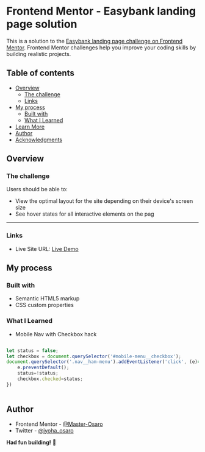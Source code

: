 # Frontend Mentor - Easybank landing page solution

This is a solution to the [Easybank landing page challenge on Frontend Mentor](https://www.frontendmentor.io/challenges/easybank-landing-page-WaUhkoDN). Frontend Mentor challenges help you improve your coding skills by building realistic projects. 

## Table of contents

- [Overview](#overview)
  - [The challenge](#the-challenge)
  - [Links](#links)
- [My process](#my-process)
  - [Built with](#built-with)
  - [What I Learned](#what-i-learned)
- [Learn More](#learn-more)
- [Author](#author)
- [Acknowledgments](#acknowledgments)


## Overview

### The challenge

Users should be able to:

- View the optimal layout for the site depending on their device's screen size
- See hover states for all interactive elements on the pag

---



### Links

- Live Site URL: [Live Demo](https://easy-bank-o.netlify.app/)

## My process

### Built with

- Semantic HTML5 markup
- CSS custom properties


### What I Learned
- Mobile Nav with Checkbox hack 

```js

let status = false;
let checkbox = document.querySelector('#mobile-menu__checkbox');
document.querySelector('.nav__ham-menu').addEventListener('click', (e)=>{
    e.preventDefault();
    status=!status;
    checkbox.checked=status;
})
    

```




## Author
- Frontend Mentor - [@Master-Osaro](https://www.frontendmentor.io/profile/yourusername)
- Twitter - [@iyoha_osaro](https://www.twitter.com/yourusername)

**Had fun building!** 🚀